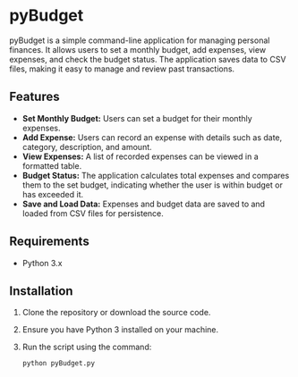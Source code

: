 # pyBudget

pyBudget is a simple command-line application for managing personal finances. It allows users to set a monthly budget, add expenses, view expenses, and check the budget status. The application saves data to CSV files, making it easy to manage and review past transactions.

## Features

- **Set Monthly Budget:** Users can set a budget for their monthly expenses.
- **Add Expense:** Users can record an expense with details such as date, category, description, and amount.
- **View Expenses:** A list of recorded expenses can be viewed in a formatted table.
- **Budget Status:** The application calculates total expenses and compares them to the set budget, indicating whether the user is within budget or has exceeded it.
- **Save and Load Data:** Expenses and budget data are saved to and loaded from CSV files for persistence.

## Requirements

- Python 3.x

## Installation

1. Clone the repository or download the source code.
2. Ensure you have Python 3 installed on your machine.
3. Run the script using the command:

   ```bash
   python pyBudget.py
